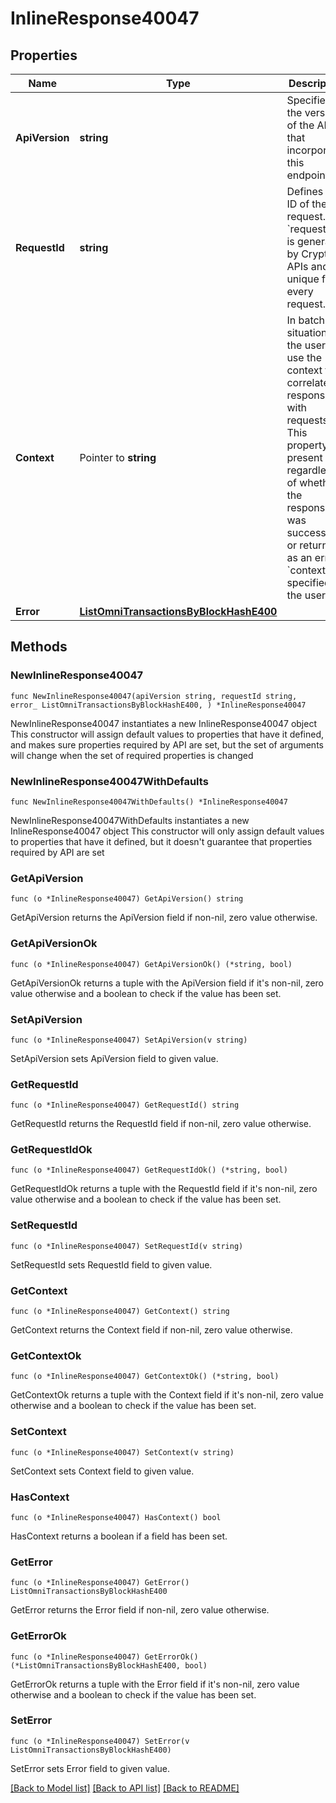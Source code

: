 # InlineResponse40047

## Properties

Name | Type | Description | Notes
------------ | ------------- | ------------- | -------------
**ApiVersion** | **string** | Specifies the version of the API that incorporates this endpoint. | 
**RequestId** | **string** | Defines the ID of the request. The &#x60;requestId&#x60; is generated by Crypto APIs and it&#39;s unique for every request. | 
**Context** | Pointer to **string** | In batch situations the user can use the context to correlate responses with requests. This property is present regardless of whether the response was successful or returned as an error. &#x60;context&#x60; is specified by the user. | [optional] 
**Error** | [**ListOmniTransactionsByBlockHashE400**](ListOmniTransactionsByBlockHashE400.md) |  | 

## Methods

### NewInlineResponse40047

`func NewInlineResponse40047(apiVersion string, requestId string, error_ ListOmniTransactionsByBlockHashE400, ) *InlineResponse40047`

NewInlineResponse40047 instantiates a new InlineResponse40047 object
This constructor will assign default values to properties that have it defined,
and makes sure properties required by API are set, but the set of arguments
will change when the set of required properties is changed

### NewInlineResponse40047WithDefaults

`func NewInlineResponse40047WithDefaults() *InlineResponse40047`

NewInlineResponse40047WithDefaults instantiates a new InlineResponse40047 object
This constructor will only assign default values to properties that have it defined,
but it doesn't guarantee that properties required by API are set

### GetApiVersion

`func (o *InlineResponse40047) GetApiVersion() string`

GetApiVersion returns the ApiVersion field if non-nil, zero value otherwise.

### GetApiVersionOk

`func (o *InlineResponse40047) GetApiVersionOk() (*string, bool)`

GetApiVersionOk returns a tuple with the ApiVersion field if it's non-nil, zero value otherwise
and a boolean to check if the value has been set.

### SetApiVersion

`func (o *InlineResponse40047) SetApiVersion(v string)`

SetApiVersion sets ApiVersion field to given value.


### GetRequestId

`func (o *InlineResponse40047) GetRequestId() string`

GetRequestId returns the RequestId field if non-nil, zero value otherwise.

### GetRequestIdOk

`func (o *InlineResponse40047) GetRequestIdOk() (*string, bool)`

GetRequestIdOk returns a tuple with the RequestId field if it's non-nil, zero value otherwise
and a boolean to check if the value has been set.

### SetRequestId

`func (o *InlineResponse40047) SetRequestId(v string)`

SetRequestId sets RequestId field to given value.


### GetContext

`func (o *InlineResponse40047) GetContext() string`

GetContext returns the Context field if non-nil, zero value otherwise.

### GetContextOk

`func (o *InlineResponse40047) GetContextOk() (*string, bool)`

GetContextOk returns a tuple with the Context field if it's non-nil, zero value otherwise
and a boolean to check if the value has been set.

### SetContext

`func (o *InlineResponse40047) SetContext(v string)`

SetContext sets Context field to given value.

### HasContext

`func (o *InlineResponse40047) HasContext() bool`

HasContext returns a boolean if a field has been set.

### GetError

`func (o *InlineResponse40047) GetError() ListOmniTransactionsByBlockHashE400`

GetError returns the Error field if non-nil, zero value otherwise.

### GetErrorOk

`func (o *InlineResponse40047) GetErrorOk() (*ListOmniTransactionsByBlockHashE400, bool)`

GetErrorOk returns a tuple with the Error field if it's non-nil, zero value otherwise
and a boolean to check if the value has been set.

### SetError

`func (o *InlineResponse40047) SetError(v ListOmniTransactionsByBlockHashE400)`

SetError sets Error field to given value.



[[Back to Model list]](../README.md#documentation-for-models) [[Back to API list]](../README.md#documentation-for-api-endpoints) [[Back to README]](../README.md)


